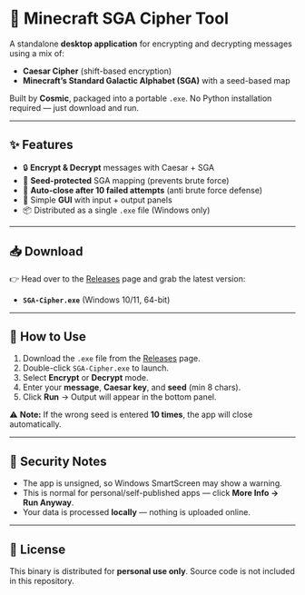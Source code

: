 # 🧙 Minecraft SGA Cipher Tool

A standalone **desktop application** for encrypting and decrypting messages using a mix of:

* **Caesar Cipher** (shift-based encryption)
* **Minecraft’s Standard Galactic Alphabet (SGA)** with a seed-based map

Built by **Cosmic**, packaged into a portable `.exe`.
No Python installation required — just download and run.

---

## ✨ Features

* 🔒 **Encrypt & Decrypt** messages with Caesar + SGA
* 🔑 **Seed-protected** SGA mapping (prevents brute force)
* 🚫 **Auto-close after 10 failed attempts** (anti brute force defense)
* 🎨 Simple **GUI** with input + output panels
* 📦 Distributed as a single `.exe` file (Windows only)

---

## 📥 Download

👉 Head over to the [Releases](../../releases) page and grab the latest version:

* **`SGA-Cipher.exe`** (Windows 10/11, 64-bit)

---

## 🚀 How to Use

1. Download the `.exe` file from the [Releases](../../releases) page.
2. Double-click `SGA-Cipher.exe` to launch.
3. Select **Encrypt** or **Decrypt** mode.
4. Enter your **message**, **Caesar key**, and **seed** (min 8 chars).
5. Click **Run** → Output will appear in the bottom panel.

⚠️ **Note:** If the wrong seed is entered **10 times**, the app will close automatically.

---

## 🔐 Security Notes

* The app is unsigned, so Windows SmartScreen may show a warning.
* This is normal for personal/self-published apps — click **More Info → Run Anyway**.
* Your data is processed **locally** — nothing is uploaded online.

---

## 📜 License

This binary is distributed for **personal use only**.
Source code is not included in this repository.

